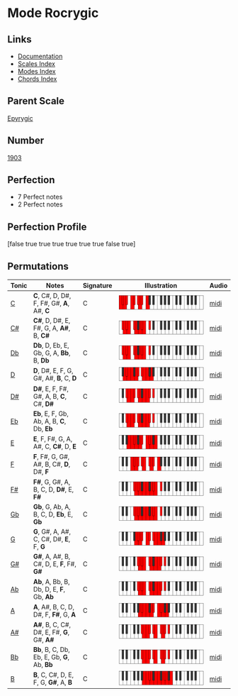 # Mode Rocrygic

## Links

- [Documentation](index.md)
- [Scales Index](Scales.md)
- [Modes Index](Modes.md)
- [Chords Index](Chords.md)

## Parent Scale

[Epyrygic](ScaleEpyrygic.md)

## Number

[1903](https://ianring.com/musictheory/scales/1903)

## Perfection

- 7 Perfect notes
- 2 Perfect notes

## Perfection Profile

[false true true true true true true false true]

## Permutations

| Tonic | Notes | Signature | Illustration | Audio |
|-------|-------|-----------|--------------|-------|
| [C](ModeCNaturalRocrygic.md) | **C**, C#, D, D#, F, F#, G#, **A**, A#, **C** | C | ![CNaturalRocrygic](ModeCNaturalRocrygic.png) | [midi](https://github.com/edipermadi/music/blob/main/docs/ModeCNaturalRocrygic.mid?raw=true) |
| [C#](ModeCSharpRocrygic.md) | **C#**, D, D#, E, F#, G, A, **A#**, B, **C#** | C | ![CSharpRocrygic](ModeCSharpRocrygic.png) | [midi](https://github.com/edipermadi/music/blob/main/docs/ModeCSharpRocrygic.mid?raw=true) |
| [Db](ModeDFlatRocrygic.md) | **Db**, D, Eb, E, Gb, G, A, **Bb**, B, **Db** | C | ![DFlatRocrygic](ModeDFlatRocrygic.png) | [midi](https://github.com/edipermadi/music/blob/main/docs/ModeDFlatRocrygic.mid?raw=true) |
| [D](ModeDNaturalRocrygic.md) | **D**, D#, E, F, G, G#, A#, **B**, C, **D** | C | ![DNaturalRocrygic](ModeDNaturalRocrygic.png) | [midi](https://github.com/edipermadi/music/blob/main/docs/ModeDNaturalRocrygic.mid?raw=true) |
| [D#](ModeDSharpRocrygic.md) | **D#**, E, F, F#, G#, A, B, **C**, C#, **D#** | C | ![DSharpRocrygic](ModeDSharpRocrygic.png) | [midi](https://github.com/edipermadi/music/blob/main/docs/ModeDSharpRocrygic.mid?raw=true) |
| [Eb](ModeEFlatRocrygic.md) | **Eb**, E, F, Gb, Ab, A, B, **C**, Db, **Eb** | C | ![EFlatRocrygic](ModeEFlatRocrygic.png) | [midi](https://github.com/edipermadi/music/blob/main/docs/ModeEFlatRocrygic.mid?raw=true) |
| [E](ModeENaturalRocrygic.md) | **E**, F, F#, G, A, A#, C, **C#**, D, **E** | C | ![ENaturalRocrygic](ModeENaturalRocrygic.png) | [midi](https://github.com/edipermadi/music/blob/main/docs/ModeENaturalRocrygic.mid?raw=true) |
| [F](ModeFNaturalRocrygic.md) | **F**, F#, G, G#, A#, B, C#, **D**, D#, **F** | C | ![FNaturalRocrygic](ModeFNaturalRocrygic.png) | [midi](https://github.com/edipermadi/music/blob/main/docs/ModeFNaturalRocrygic.mid?raw=true) |
| [F#](ModeFSharpRocrygic.md) | **F#**, G, G#, A, B, C, D, **D#**, E, **F#** | C | ![FSharpRocrygic](ModeFSharpRocrygic.png) | [midi](https://github.com/edipermadi/music/blob/main/docs/ModeFSharpRocrygic.mid?raw=true) |
| [Gb](ModeGFlatRocrygic.md) | **Gb**, G, Ab, A, B, C, D, **Eb**, E, **Gb** | C | ![GFlatRocrygic](ModeGFlatRocrygic.png) | [midi](https://github.com/edipermadi/music/blob/main/docs/ModeGFlatRocrygic.mid?raw=true) |
| [G](ModeGNaturalRocrygic.md) | **G**, G#, A, A#, C, C#, D#, **E**, F, **G** | C | ![GNaturalRocrygic](ModeGNaturalRocrygic.png) | [midi](https://github.com/edipermadi/music/blob/main/docs/ModeGNaturalRocrygic.mid?raw=true) |
| [G#](ModeGSharpRocrygic.md) | **G#**, A, A#, B, C#, D, E, **F**, F#, **G#** | C | ![GSharpRocrygic](ModeGSharpRocrygic.png) | [midi](https://github.com/edipermadi/music/blob/main/docs/ModeGSharpRocrygic.mid?raw=true) |
| [Ab](ModeAFlatRocrygic.md) | **Ab**, A, Bb, B, Db, D, E, **F**, Gb, **Ab** | C | ![AFlatRocrygic](ModeAFlatRocrygic.png) | [midi](https://github.com/edipermadi/music/blob/main/docs/ModeAFlatRocrygic.mid?raw=true) |
| [A](ModeANaturalRocrygic.md) | **A**, A#, B, C, D, D#, F, **F#**, G, **A** | C | ![ANaturalRocrygic](ModeANaturalRocrygic.png) | [midi](https://github.com/edipermadi/music/blob/main/docs/ModeANaturalRocrygic.mid?raw=true) |
| [A#](ModeASharpRocrygic.md) | **A#**, B, C, C#, D#, E, F#, **G**, G#, **A#** | C | ![ASharpRocrygic](ModeASharpRocrygic.png) | [midi](https://github.com/edipermadi/music/blob/main/docs/ModeASharpRocrygic.mid?raw=true) |
| [Bb](ModeBFlatRocrygic.md) | **Bb**, B, C, Db, Eb, E, Gb, **G**, Ab, **Bb** | C | ![BFlatRocrygic](ModeBFlatRocrygic.png) | [midi](https://github.com/edipermadi/music/blob/main/docs/ModeBFlatRocrygic.mid?raw=true) |
| [B](ModeBNaturalRocrygic.md) | **B**, C, C#, D, E, F, G, **G#**, A, **B** | C | ![BNaturalRocrygic](ModeBNaturalRocrygic.png) | [midi](https://github.com/edipermadi/music/blob/main/docs/ModeBNaturalRocrygic.mid?raw=true) |
